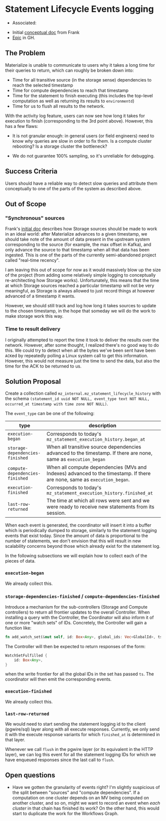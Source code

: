 # Statement Lifecycle Events logging

- Associated:
* Initial [conceptual doc](https://www.notion.so/materialize/A-Model-for-Materialize-s-Operation-831f0a35782547518a8c05617dc087ca?showMoveTo=true&saveParent=true) from Frank
* [Epic](https://github.com/MaterializeInc/materialize/issues/23314) in GH.

## The Problem

Materialize is unable to communicate to users why it takes a long time
for their queries to return, which can roughly be broken down into:

* Time for all transitive source (in the storage sense) dependencies to reach the selected
  timestamp
* Time for compute dependencies to reach that timestamp
* Time for the statement to finish executing (this includes the top-level
  computation as well as returning its results to `environmentd`)
* Time for us to flush all results to the network.

With the activity log feature, users can now see how long it takes for
execution to finish (corresponding to the 3rd point above). However,
this has a few flaws:

* It is not granular enough: in general users (or field engineers)
need to know _why_ queries are slow in order to fix them. Is a compute
cluster rebooting? Is a storage cluster the bottleneck?

* We do not guarantee 100% sampling, so it's unreliable for debugging.



## Success Criteria

Users should have a reliable way to detect slow queries and
attribute them conceptually to one of the parts of the system as
described above.


## Out of Scope

### "Synchronous" sources

Frank's [initial
doc](https://www.notion.so/materialize/A-Model-for-Materialize-s-Operation-831f0a35782547518a8c05617dc087ca?showMoveTo=true&saveParent=true)
describes how Storage sources should be made to work in an ideal
world: after Materialize advances to a given timestamp, we should take
note of the amount of data present in the upstream system
corresponding to the source (for example, the max offset in Kafka),
and only advance the source to that timestamp when all that data has
been ingested. This is one of the parts of the currently
semi-abandoned project called "real-time recency".

I am leaving this out of scope for now as it would massively blow up
the size of the project (from adding some relatively simple logging to
conceptually re-architecting how Storage works). Unfortunately, this
means that the time at which Storage sources reached a particular timestamp
will not be very meaningful, as Storage is always allowed to just
record things at however advanced of a timestamp it wants.

However, we should still track and log how long it takes sources to
update to the chosen timestamp, in the hope that someday we will do
the work to make storage work this way.

### Time to result delivery

I originally attempted to report the time it took to deliver the
results over the network. However, after some thought, I realized
there's no good way to do this. We could try to detect when all the
bytes we've been sent have been `ACK`ed by repeatedly polling a
Linux system call to get this information. However, this would not
measure just the time to send the data, but also the time for the ACK
to be returned to us.

## Solution Proposal

Create a collection called `mz_internal.mz_statement_lifecycle_history`
with the schema `(statement_id uuid NOT NULL, event_type text NOT NULL,
occurred_at timestamp with time zone NOT NULL)`.

The `event_type` can be one of the following:

| type                            | description                                                                                                              |
|---------------------------------|--------------------------------------------------------------------------------------------------------------------------|
| `execution-began`               | Corresponds to today's `mz_statement_execution_history.began_at`                                                         |
| `storage-dependencies-finished` | When all transitive source dependencies advanced to the timestamp. If there are none, same as `execution_began`          |
| `compute-dependencies-finished` | When all compute dependencies (MVs and Indexes) advanced to the timestamp. If there are none, same as `execution_began`. |
| `execution-finished`            | Corresponds to today's `mz_statement_execution_history.finished_at`                                                      |
| `last-row-returned`             | The time at which all rows were sent and we were ready to receive new statements from its session.                       |

When each event is generated, the coordinator will insert it into a
buffer which is periodically dumped to storage, similarly to the
statement logging events that exist today. Since the amount of data is
proportional to the number of statements, we don't envision that this
will result in new scalability concerns beyond those which already
exist for the statement log.

In the following subsections we will explain how to collect each of
the pieces of data.

### `execution-began`

We already collect this.

### `storage-dependencies-finished` / `compute-dependencies-finished`

Introduce a mechanism for the sub-controllers (Storage and Compute
controllers) to return all frontier updates to the overall
Controller. When installing a query with the Controller, the
Coordinator will also inform it of one or more "watch sets" of
IDs. Concretely, the Controller will gain a function like:

``` rust
fn add_watch_set(&mut self, id: Box<Any>, global_ids: Vec<GlobalId>, ts: Timestamp);
```

The Controller will then be expected to return responses of the form:

``` rust
WatchSetFulfilled {
    id: Box<Any>,
}
```

when the write frontier for all the global IDs in the set has passed
`ts`. The coordinator will then emit the corresponding events.

### `execution-finished`

We already collect this.

### `last-row-returned`

We would need to start sending the statement logging id to the client
(pgwire/sql) layer along with all execute responses. Currently, we
only send it with the execute response variants for which
`finished_at` is determined in that layer.

Whenever we call `flush` in the pgwire layer (or its equivalent in the
HTTP layer), we can log this event for all the statement logging IDs
for which we have enqueued responses since the last call to `flush`.

## Open questions

* Have we gotten the granularity of events right? I'm slightly
  suspicious of the split between "sources" and "compute
  dependencies". If a computation on one cluster depends on an MV
  being computed on another cluster, and so on, might we want to
  record an event when _each cluster_ in that chain has finished its
  work? On the other hand, this would start to duplicate the work for
  the Workflows Graph.
